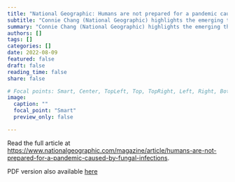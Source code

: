 ```yaml
---
title: "National Geographic: Humans are not prepared for a pandemic caused by fungal infections"
subtitle: "Connie Chang (National Geographic) highlights the emerging threat of fungal infections, including work from the group."
summary: "Connie Chang (National Geographic) highlights the emerging threat of fungal infections, including work from the group."
authors: []
tags: []
categories: []
date: 2022-08-09
featured: false
draft: false
reading_time: false
share: false

# Focal points: Smart, Center, TopLeft, Top, TopRight, Left, Right, BottomLeft, Bottom, BottomRight.
image:
  caption: ""
  focal_point: "Smart"
  preview_only: false

---
```


Read the full article at https://www.nationalgeographic.com/magazine/article/humans-are-not-prepared-for-a-pandemic-caused-by-fungal-infections.

PDF version also available [here](humans-are-not-prepared-for-a-pandemic-caused-by-fungal-infections.pdf)